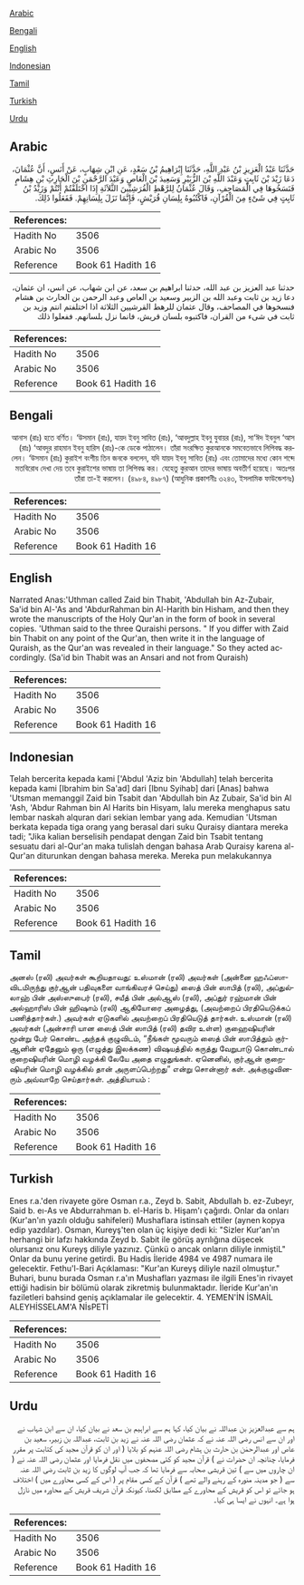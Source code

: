 [Arabic](#arabic)

[Bengali](#bengali)

[English](#english)

[Indonesian](#indonesian)

[Tamil](#tamil)

[Turkish](#turkish)

[Urdu](#urdu)

## Arabic


<div dir="rtl" lang="ar" style={{fontSize:'larger',backgroundColor:'#f8f9fa',padding:20}}>
حَدَّثَنَا عَبْدُ الْعَزِيزِ بْنُ عَبْدِ اللَّهِ، حَدَّثَنَا إِبْرَاهِيمُ بْنُ سَعْدٍ، عَنِ ابْنِ شِهَابٍ، عَنْ أَنَسٍ، أَنَّ عُثْمَانَ، دَعَا زَيْدَ بْنَ ثَابِتٍ وَعَبْدَ اللَّهِ بْنَ الزُّبَيْرِ وَسَعِيدَ بْنَ الْعَاصِ وَعَبْدَ الرَّحْمَنِ بْنَ الْحَارِثِ بْنِ هِشَامٍ فَنَسَخُوهَا فِي الْمَصَاحِفِ، وَقَالَ عُثْمَانُ لِلرَّهْطِ الْقُرَشِيِّينَ الثَّلاَثَةِ إِذَا اخْتَلَفْتُمْ أَنْتُمْ وَزَيْدُ بْنُ ثَابِتٍ فِي شَىْءٍ مِنَ الْقُرْآنِ، فَاكْتُبُوهُ بِلِسَانِ قُرَيْشٍ، فَإِنَّمَا نَزَلَ بِلِسَانِهِمْ‏.‏ فَفَعَلُوا ذَلِكَ‏.‏
</div>
<div style={{backgroundColor:'#f8f9fa',padding:20, marginBottom: 10}}><table> <thead> <tr> <th>References:</th> <th></th> </tr> </thead> <tbody><tr><td>Hadith No</td><td>3506</td></tr><tr><td>Arabic No</td><td>3506</td></tr><tr><td>Reference</td><td>Book 61 Hadith 16</td></tr></tbody></table></div>


<div dir="rtl" lang="ar" style={{fontSize:'larger',backgroundColor:'#f8f9fa',padding:20}}>
حدثنا عبد العزيز بن عبد الله، حدثنا ابراهيم بن سعد، عن ابن شهاب، عن انس، ان عثمان، دعا زيد بن ثابت وعبد الله بن الزبير وسعيد بن العاص وعبد الرحمن بن الحارث بن هشام فنسخوها في المصاحف، وقال عثمان للرهط القرشيين الثلاثة اذا اختلفتم انتم وزيد بن ثابت في شىء من القران، فاكتبوه بلسان قريش، فانما نزل بلسانهم. ففعلوا ذلك
</div>
<div style={{backgroundColor:'#f8f9fa',padding:20, marginBottom: 10}}><table> <thead> <tr> <th>References:</th> <th></th> </tr> </thead> <tbody><tr><td>Hadith No</td><td>3506</td></tr><tr><td>Arabic No</td><td>3506</td></tr><tr><td>Reference</td><td>Book 61 Hadith 16</td></tr></tbody></table></div>

## Bengali


<div dir="rtl" lang="bn" style={{fontSize:'larger',backgroundColor:'#f8f9fa',padding:20}}>
আনাস (রাঃ) হতে বর্ণিত। ‘উসমান (রাঃ), যায়দ ইবনু সাবিত (রাঃ), ‘আবদুল্লাহ ইবনু যুবায়র (রাঃ), সা‘ঈদ ইবনুল ‘আস (রাঃ) ‘আবদুর রাহমান ইবনু হারিস (রাঃ)-কে ডেকে পাঠালেন। তাঁরা সংরক্ষিত কুরআনকে সমবেতভাবে লিপিবদ্ধ করলেন। ‘উসমান (রাঃ) কুরাইশ বংশীয় তিন জনকে বললেন, যদি যায়দ ইবনু সাবিত (রাঃ) এবং তোমাদের মধ্যে কোন শব্দে মতবিরোধ দেখা দেয় তবে কুরাইশের ভাষায় তা লিপিবদ্ধ কর। যেহেতু কুরআন তাদের ভাষায় অবতীর্ণ হয়েছে। অতঃপর তাঁরা তা-ই করলেন। (৪৯৮৪, ৪৯৮৭) (আধুনিক প্রকাশনীঃ ৩২৪৩, ইসলামিক ফাউন্ডেশনঃ)
</div>
<div style={{backgroundColor:'#f8f9fa',padding:20, marginBottom: 10}}><table> <thead> <tr> <th>References:</th> <th></th> </tr> </thead> <tbody><tr><td>Hadith No</td><td>3506</td></tr><tr><td>Arabic No</td><td>3506</td></tr><tr><td>Reference</td><td>Book 61 Hadith 16</td></tr></tbody></table></div>

## English


<div dir="ltr" lang="en" style={{fontSize:'larger',backgroundColor:'#f8f9fa',padding:20}}>
Narrated Anas:'Uthman called Zaid bin Thabit, 'Abdullah bin Az-Zubair, Sa'id bin Al-'As and 'AbdurRahman bin Al-Harith bin Hisham, and then they wrote the manuscripts of the Holy Qur'an in the form of book in several copies. 'Uthman said to the three Quraishi persons. " If you differ with Zaid bin Thabit on any point of the Qur'an, then write it in the language of Quraish, as the Qur'an was revealed in their language." So they acted accordingly. (Sa'id bin Thabit was an Ansari and not from Quraish)
</div>
<div style={{backgroundColor:'#f8f9fa',padding:20, marginBottom: 10}}><table> <thead> <tr> <th>References:</th> <th></th> </tr> </thead> <tbody><tr><td>Hadith No</td><td>3506</td></tr><tr><td>Arabic No</td><td>3506</td></tr><tr><td>Reference</td><td>Book 61 Hadith 16</td></tr></tbody></table></div>

## Indonesian


<div dir="ltr" lang="id" style={{fontSize:'larger',backgroundColor:'#f8f9fa',padding:20}}>
Telah bercerita kepada kami ['Abdul 'Aziz bin 'Abdullah] telah bercerita kepada kami [Ibrahim bin Sa'ad] dari [Ibnu Syihab] dari [Anas] bahwa 'Utsman memanggil Zaid bin Tsabit dan 'Abdullah bin Az Zubair, Sa'id bin Al 'Ash, 'Abdur Rahman bin Al Harits bin Hisyam, lalu mereka menghapus satu lembar naskah alquran dari sekian lembar yang ada. Kemudian 'Utsman berkata kepada tiga orang yang berasal dari suku Quraisy diantara mereka tadi; "Jika kalian berselisih pendapat dengan Zaid bin Tsabit tentang sesuatu dari al-Qur'an maka tulislah dengan bahasa Arab Quraisy karena al-Qur'an diturunkan dengan bahasa mereka. Mereka pun melakukannya
</div>
<div style={{backgroundColor:'#f8f9fa',padding:20, marginBottom: 10}}><table> <thead> <tr> <th>References:</th> <th></th> </tr> </thead> <tbody><tr><td>Hadith No</td><td>3506</td></tr><tr><td>Arabic No</td><td>3506</td></tr><tr><td>Reference</td><td>Book 61 Hadith 16</td></tr></tbody></table></div>

## Tamil


<div dir="ltr" lang="ta" style={{fontSize:'larger',backgroundColor:'#f8f9fa',padding:20}}>
அனஸ் (ரலி) அவர்கள் கூறியதாவது: உஸ்மான் (ரலி) அவர்கள் (அன்னை ஹஃப்ஸாவிடமிருந்து குர்ஆன் பதிவுகளை வாங்கிவரச் செய்து) ஸைத் பின் ஸாபித் (ரலி), அப்துல்லாஹ் பின் அஸ்ஸுபைர் (ரலி), சயீத் பின் அல்ஆஸ் (ரலி), அப்துர் ரஹ்மான் பின் அல்ஹாரிஸ் பின் ஹிஷாம் (ரலி) ஆகியோரை அழைத்து, (அவற்றைப் பிரதியெடுக்கப் பணித்தார்கள்.) அவர்கள் ஏடுகளில் அவற்றைப் பிரதியெடுத் தார்கள். உஸ்மான் (ரலி) அவர்கள் (அன்சாரி யான ஸைத் பின் ஸாபித் (ரலி) தவிர உள்ள) குஹைஷியரின் மூன்று பேர் கொண்ட அந்தக் குழுவிடம், “நீங்கள் மூவரும் ஸைத் பின் ஸாபித்தும் குர்ஆனின் ஏதேனும் ஒரு (எழுத்து இலக்கண) விஷயத்தில் கருத்து வேறுபாடு கொண்டால் குறைஷியரின் மொழி வழக்கி லேயே அதை எழுதுங்கள். ஏனெனில், குர்ஆன் குறைஷியரின் மொழி வழக்கில் தான் அருளப்பெற்றது” என்று சொன்னார் கள். அக்குழுவினரும் அவ்வாறே செய்தார்கள். அத்தியாயம் :
</div>
<div style={{backgroundColor:'#f8f9fa',padding:20, marginBottom: 10}}><table> <thead> <tr> <th>References:</th> <th></th> </tr> </thead> <tbody><tr><td>Hadith No</td><td>3506</td></tr><tr><td>Arabic No</td><td>3506</td></tr><tr><td>Reference</td><td>Book 61 Hadith 16</td></tr></tbody></table></div>

## Turkish


<div dir="ltr" lang="tr" style={{fontSize:'larger',backgroundColor:'#f8f9fa',padding:20}}>
Enes r.a.'den rivayete göre Osman r.a., Zeyd b. Sabit, Abdullah b. ez-Zubeyr, Said b. eı-As ve Abdurrahman b. el-Haris b. Hişam'ı çağırdı. Onlar da onları (Kur'an'ın yazılı olduğu sahifeleri) Mushaflara istinsah ettiler (aynen kopya edip yazdılar). Osman, Kureyş'ten olan üç kişiye dedi ki: "Sizler Kur'an'ın herhangi bir lafzı hakkında Zeyd b. Sabit ile görüş ayrılığına düşecek olursanız onu Kureyş diliyle yazınız. Çünkü o ancak onların diliyle inmiştiL" Onlar da bunu yerine getirdi. Bu Hadis İleride 4984 ve 4987 numara ile gelecektir. Fethu'l-Bari Açıklaması: "Kur'an Kureyş diliyle nazil olmuştur." Buhari, bunu burada Osman r.a'ın Mushafları yazması ile ilgili Enes'in rivayet ettiği hadisin bir bölümü olarak zikretmiş bulunmaktadır. İleride Kur'an'ın faziletleri bahsind geniş açıklamalar ile gelecektir. 4. YEMEN'İN İSMAİL ALEYHİSSELAM'A NİsPETİ
</div>
<div style={{backgroundColor:'#f8f9fa',padding:20, marginBottom: 10}}><table> <thead> <tr> <th>References:</th> <th></th> </tr> </thead> <tbody><tr><td>Hadith No</td><td>3506</td></tr><tr><td>Arabic No</td><td>3506</td></tr><tr><td>Reference</td><td>Book 61 Hadith 16</td></tr></tbody></table></div>

## Urdu


<div dir="rtl" lang="ur" style={{fontSize:'larger',backgroundColor:'#f8f9fa',padding:20}}>
ہم سے عبدالعزیز بن عبداللہ نے بیان کیا، کہا ہم سے ابراہیم بن سعد نے بیان کیا، ان سے ابن شہاب نے اور ان سے انس رضی اللہ عنہ نے کہ عثمان رضی اللہ عنہ نے زید بن ثابت، عبداللہ بن زبیر، سعید بن عاص اور عبدالرحمٰن بن حارث بن ہشام رضی اللہ عنہم کو بلایا ( اور ان کو قرآن مجید کی کتابت پر مقرر فرمایا، چنانچہ ان حضرات نے ) قرآن مجید کو کئی مصحفوں میں نقل فرمایا اور عثمان رضی اللہ عنہ نے ( ان چاروں میں سے ) تین قریشی صحابہ سے فرمایا تھا کہ جب آپ لوگوں کا زید بن ثابت رضی اللہ عنہ سے ( جو مدینہ منورہ کے رہنے والے تھے ) قرآن کے کسی مقام پر ( اس کے کسی محاورے میں ) اختلاف ہو جائے تو اس کو قریش کے محاورے کے مطابق لکھنا، کیونکہ قرآن شریف قریش کے محاورہ میں نازل ہوا ہے۔ انہوں نے ایسا ہی کیا۔
</div>
<div style={{backgroundColor:'#f8f9fa',padding:20, marginBottom: 10}}><table> <thead> <tr> <th>References:</th> <th></th> </tr> </thead> <tbody><tr><td>Hadith No</td><td>3506</td></tr><tr><td>Arabic No</td><td>3506</td></tr><tr><td>Reference</td><td>Book 61 Hadith 16</td></tr></tbody></table></div>